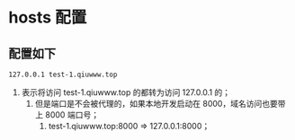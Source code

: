 # hosts 配置

## 配置如下

`127.0.0.1 test-1.qiuwww.top`

1. 表示将访问 test-1.qiuwww.top 的都转为访问 127.0.0.1 的；
   1. 但是端口是不会被代理的，如果本地开发启动在 8000，域名访问也要带上 8000 端口号；
      1. test-1.qiuwww.top:8000 => 127.0.0.1:8000；
